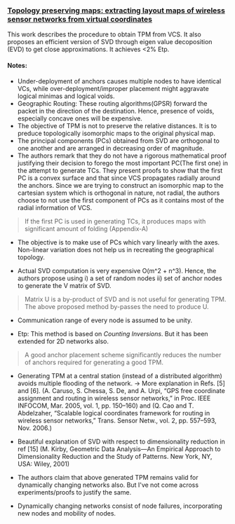 ### [Topology preserving maps: extracting layout maps of wireless sensor networks from virtual coordinates](https://dl.acm.org/citation.cfm?id=2674860)


This work describes the procedure to obtain TPM from VCS. It also proposes an efficient version of SVD through eigen value decoposition (EVD) to get close approximations. It achieves <2% Etp.

#### Notes:
* Under-deployment of anchors causes multiple nodes to have identical VCs, while over-deployment/improper placement might aggravate logical minimas and logical voids.
* Geographic Routing: These routing algorithms(GPSR) forward the packet in the direction of the destination. Hence, presence of voids, especially concave ones will be expensive.
* The objective of TPM is not to preserve the relative distances. It is to preduce topologically isomorphic maps to the original physical map.
* The principal components (PCs) obtained from SVD are orthogonal to one another and are arranged in decreasing order of magnitude.
* The authors remark that they do not have a rigorous mathematical proof justifying their decision to forego the most important PC(The first one) in the attempt to generate TCs. They present proofs to show that the first PC is a convex surface and that since VCS propagates radially around the anchors. Since we are trying to construct an isomorphic map to the cartesian system which is orthogonal in nature, not radial, the authors choose to not use the first component of PCs as it contains most of the radial information of VCS.

> If the first PC is used in generating TCs, it produces maps with significant amount of folding (Appendix-A)

* The objective is to make use of PCs which vary linearly with the axes. Non-linear variation does not help us in recreating the geographical topology.

* Actual SVD computation is very expensive O(m^2 + n^3). Hence, the authors propose using i) a set of random nodes ii) set of anchor nodes to generate the V matrix of SVD.
> Matrix U is a by-product of SVD and is not useful for generating TPM. The above proposed method by-passes the need to produce U.  

* Communication range of every node is assumed to be unity.

* Etp: This method is based on *Counting Inversions*. But it has been extended for 2D networks also.
> A good anchor placement scheme significantly reduces the number of anchors required for generating a good TPM.

* Generating TPM at a central station (instead of a distributed algorithm) avoids multiple flooding of the network. -> More explanation in Refs. [5] and [6]. (A. Caruso, S. Chessa, S. De, and A. Urpi, “GPS free coordinate assignment and routing in wireless sensor networks,” in Proc. IEEE INFOCOM, Mar. 2005, vol. 1, pp. 150–160) and (Q. Cao and T. Abdelzaher, “Scalable logical coordinates framework for routing in wireless sensor networks,” Trans. Sensor Netw., vol. 2, pp. 557–593, Nov. 2006.)

* Beautiful explanation of SVD with respect to dimensionality reduction in ref [15] (M. Kirby, Geometric Data Analysis—An Empirical Approach to Dimensionality Reduction and the Study of Patterns. New York, NY, USA: Wiley, 2001)

* The authors claim that above generated TPM remains valid for dynamically changing networks also. But I've not come across experiments/proofs to justify the same.

* Dynamically changing networks consist of node failures, incorporating new nodes and mobility of nodes.
